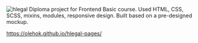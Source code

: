 ![hlegal](https://github.com/user-attachments/assets/9874e79f-67f2-4c80-818d-72ed25389b42)
Diploma project for Frontend Basic course. Used HTML, CSS, SCSS, mixins, modules, responsive design. 
Built based on a pre-designed mockup.

https://olehok.github.io/hlegal-pages/
